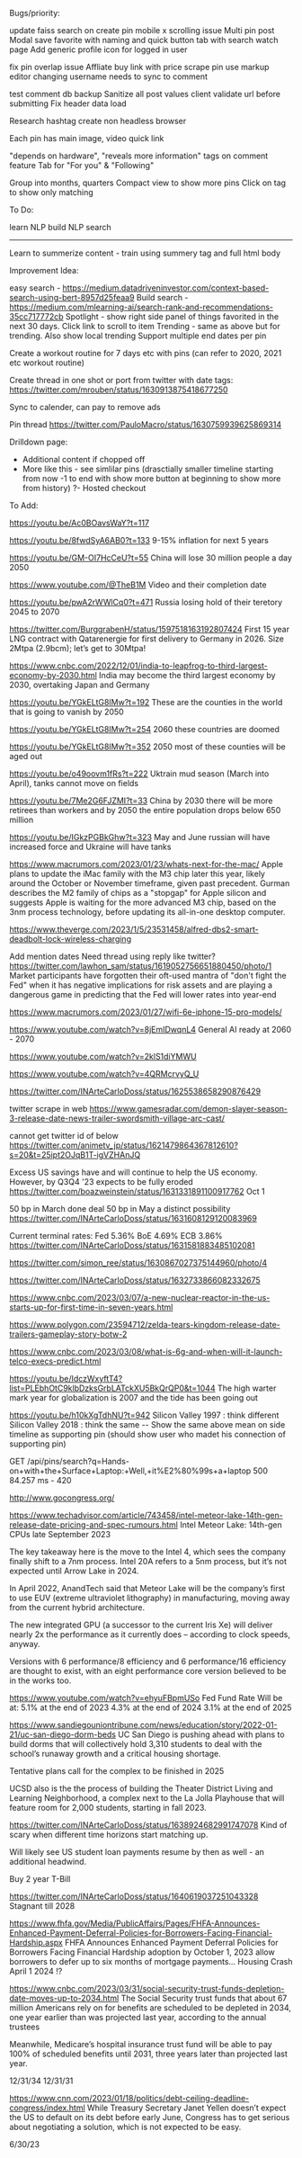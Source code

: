 Bugs/priority:

update faiss search on create pin
mobile x scrolling issue
Multi pin post
Modal save favorite with naming and quick button tab with search watch page
Add generic profile icon for logged in user

fix pin overlap issue
Affliate buy link with price scrape
pin use markup editor
changing username needs to sync to comment

test comment db backup
Sanitize all post values
client validate url before submitting
Fix header data load

Research hashtag
create non headless browser

Each pin has main image, video quick link

"depends on hardware", "reveals more information" tags on comment feature
Tab for "For you" & "Following"

Group into months, quarters
Compact view to show more pins 
Click on tag to show only matching


To Do:

learn NLP
build NLP search

----
Learn to summerize content - train using summery tag and full html body


Improvement Idea:

easy search - https://medium.datadriveninvestor.com/context-based-search-using-bert-8957d25feaa9
Build search - https://medium.com/mlearning-ai/search-rank-and-recommendations-35cc717772cb
Spotlight - show right side panel of things favorited in the next 30 days. Click link to scroll to item
Trending - same as above but for trending. Also show local trending
Support multiple end dates per pin

Create a workout routine for 7 days etc with pins (can refer to 2020, 2021 etc workout routine)

Create thread in one shot or port from twitter with date tags:
https://twitter.com/mrouben/status/1630913875418677250

Sync to calender, can pay to remove ads

Pin thread
https://twitter.com/PauloMacro/status/1630759939625869314

Drilldown page:
- Additional content if chopped off
- More like this - see simlilar pins (drasctially smaller timeline starting from now -1 to end with show more button at beginning to show more from history)
?- Hosted checkout



To Add:

https://youtu.be/Ac0BOavsWaY?t=117


https://youtu.be/8fwdSyA6AB0?t=133
9-15% inflation for next 5 years

https://youtu.be/GM-OI7HcCeU?t=55
China will lose 30 million people a day 2050

https://www.youtube.com/@TheB1M
Video and their completion date

https://youtu.be/pwA2rWWlCq0?t=471
Russia losing hold of their teretory 2045 to 2070

https://twitter.com/BurggrabenH/status/1597518163192807424
First 15 year LNG contract with Qatarenergie for first delivery to Germany in 2026. 
Size 2Mtpa (2.9bcm); let’s get to 30Mtpa!

https://www.cnbc.com/2022/12/01/india-to-leapfrog-to-third-largest-economy-by-2030.html
India may become the third largest economy by 2030, overtaking Japan and Germany

https://youtu.be/YGkELtG8IMw?t=192
These are the counties in the world that is going to vanish by 2050

https://youtu.be/YGkELtG8IMw?t=254
2060 these countries are doomed

https://youtu.be/YGkELtG8IMw?t=352
2050 most of these counties will be aged out

https://youtu.be/o49oovm1fRs?t=222
Uktrain mud season (March into April), tanks cannot move on fields

https://youtu.be/7Me2G6FJZMI?t=33
China by 2030 there will be more retirees than workers and by 2050 the entire population drops below 650 million


https://youtu.be/IGkzPGBkGhw?t=323
May and June russian will have increased force and Ukraine will have tanks


https://www.macrumors.com/2023/01/23/whats-next-for-the-mac/
Apple plans to update the iMac family with the M3 chip later this year, likely around the October or November timeframe, given past precedent. Gurman describes the M2 family of chips as a "stopgap" for Apple silicon and suggests Apple is waiting for the more advanced M3 chip, based on the 3nm process technology, before updating its all-in-one desktop computer.

https://www.theverge.com/2023/1/5/23531458/alfred-dbs2-smart-deadbolt-lock-wireless-charging






Add mention dates
Need thread using reply like twitter?
https://twitter.com/lawhon_sam/status/1619052756651880450/photo/1
Market participants have forgotten their oft-used mantra of "don't fight the Fed" when it has negative implications for risk assets and are playing a dangerous game in predicting that the Fed will lower rates into year-end

https://www.macrumors.com/2023/01/27/wifi-6e-iphone-15-pro-models/


https://www.youtube.com/watch?v=8jEmIDwqnL4
General AI ready at 2060 - 2070



https://www.youtube.com/watch?v=2klS1diYMWU

https://www.youtube.com/watch?v=4QRMcrvyQ_U

https://twitter.com/INArteCarloDoss/status/1625538658290876429



twitter scrape in web
https://www.gamesradar.com/demon-slayer-season-3-release-date-news-trailer-swordsmith-village-arc-cast/

cannot get twitter id of below
https://twitter.com/animetv_jp/status/1621479864367812610?s=20&t=25ipt2OJqB1T-igVZHAnJQ



Excess US savings have and will continue to help the US economy. However, by Q3Q4 '23 expects to be fully eroded
https://twitter.com/boazweinstein/status/1631331891100917762
Oct 1


50 bp in March done deal
50 bp in May a distinct possibility 
https://twitter.com/INArteCarloDoss/status/1631608129120083969


Current terminal rates:
Fed 5.36%
BoE 4.69%
ECB 3.86%
https://twitter.com/INArteCarloDoss/status/1631581883485102081

https://twitter.com/simon_ree/status/1630867027375144960/photo/4

https://twitter.com/INArteCarloDoss/status/1632733866082332675

https://www.cnbc.com/2023/03/07/a-new-nuclear-reactor-in-the-us-starts-up-for-first-time-in-seven-years.html

https://www.polygon.com/23594712/zelda-tears-kingdom-release-date-trailers-gameplay-story-botw-2

https://www.cnbc.com/2023/03/08/what-is-6g-and-when-will-it-launch-telco-execs-predict.html



https://youtu.be/IdczWxyftT4?list=PLEbhOtC9klbDzksGrbLATckXU5BkQrQP0&t=1044
The high warter mark year for globalization is 2007 and the tide has been going out

https://youtu.be/h10kXgTdhNU?t=942
Silicon Valley 1997 : think different
Silicon Valley 2018 : think the same
-- Show the same above mean on side timeline as supporting pin (should show user who madet his connection of supporting pin)


GET /api/pins/search?q=Hands-on+with+the+Surface+Laptop:+Well,+it%E2%80%99s+a+laptop 500 84.257 ms - 420

http://www.gocongress.org/


https://www.techadvisor.com/article/743458/intel-meteor-lake-14th-gen-release-date-pricing-and-spec-rumours.html
Intel Meteor Lake: 14th-gen CPUs
late September 2023

The key takeaway here is the move to the Intel 4, which sees the company finally shift to a 7nm process. Intel 20A refers to a 5nm process, but it’s not expected until Arrow Lake in 2024.

In April 2022, AnandTech said that Meteor Lake will be the company’s first to use EUV (extreme ultraviolet lithography) in manufacturing, moving away from the current hybrid architecture.

The new integrated GPU (a successor to the current Iris Xe) will deliver nearly 2x the performance as it currently does – according to clock speeds, anyway.

Versions with 6 performance/8 efficiency and 6 performance/16 efficiency are thought to exist, with an eight performance core version believed to be in the works too.


https://www.youtube.com/watch?v=ehyuFBpmUSo
Fed Fund Rate Will be at:
5.1% at the end of 2023
4.3% at the end of 2024
3.1% at the end of 2025



https://www.sandiegouniontribune.com/news/education/story/2022-01-21/uc-san-diego-dorm-beds
UC San Diego is pushing ahead with plans to build dorms that will collectively hold 3,310 students to deal with the school’s runaway growth and a critical housing shortage.

Tentative plans call for the complex to be finished in 2025

UCSD also is the the process of building the Theater District Living and Learning Neighborhood, a complex next to the La Jolla Playhouse that will feature room for 2,000 students, starting in fall 2023.


https://twitter.com/INArteCarloDoss/status/1638924682991747078
Kind of scary when different time horizons start matching up. 

Will likely see US student loan payments resume by then as well - an additional headwind.

Buy 2 year T-Bill


https://twitter.com/INArteCarloDoss/status/1640619037251043328
Stagnant till 2028

https://www.fhfa.gov/Media/PublicAffairs/Pages/FHFA-Announces-Enhanced-Payment-Deferral-Policies-for-Borrowers-Facing-Financial-Hardship.aspx
FHFA Announces Enhanced Payment Deferral Policies for Borrowers Facing Financial Hardship adoption by October 1, 2023 allow borrowers to defer up to six months of mortgage payments... Housing Crash April 1 2024 !?

https://www.cnbc.com/2023/03/31/social-security-trust-funds-depletion-date-moves-up-to-2034.html
The Social Security trust funds that about 67 million Americans rely on for benefits are scheduled to be depleted in 2034, one year earlier than was projected last year, according to the annual trustees

Meanwhile, Medicare’s hospital insurance trust fund will be able to pay 100% of scheduled benefits until 2031, three years later than projected last year.

12/31/34
12/31/31

https://www.cnn.com/2023/01/18/politics/debt-ceiling-deadline-congress/index.html
While Treasury Secretary Janet Yellen doesn’t expect the US to default on its debt before early June, Congress has to get serious about negotiating a solution, which is not expected to be easy.

6/30/23